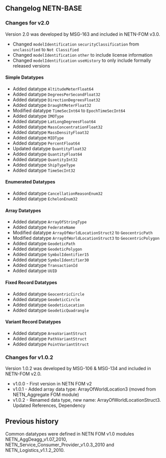 ## Changelog NETN-BASE

### Changes for v2.0
Version 2.0 was developed by MSG-163 and included in NETN-FOM v3.0.

* Changed `modelIdentification` `securityClassification` from `unclassified` to `Not Classified`
* Changed `modelIdentification` `other` to include license information
* Changed `modelIdentification` `useHistory` to only include formally released versions

#### Simple Datatypes
* Added datatype `AltitudeMeterFloat64`
* Added datatype `DegreesPerSecondFloat32` 
* Added datatype `DirectionDegreesFloat32`
* Added datatype `DraughtMeterFloat32`
* Modified datatype `TimeSecInt64` to `EpochTimeSecInt64` 
* Added datatype `IMOType`
* Added datatype `LatLongDegreesFloat64`
* Added datatype `MassConcentrationFloat32`
* Added datatype `MassDensityFloat32`
* Added datatype `MIDType`
* Added datatype `PercentFloat64`
* Updated datatype `QuantityFloat32`
* Added datatype `QuantityFloat64`
* Added datatype `QuantityInt32`
* Added datatype `ShipTypeType`
* Added datatype `TimeSecInt32`

#### Enumerated Datatypes

* Added datatype `CancellationReasonEnum32`
* Added datatype `EchelonEnum32`

#### Array Datatypes

* Added datatype `ArrayOfStringType`
* Added datatype `FederateName`
* Modified datatype `ArrayOfWorldLocationStruct2` to `GeocentricPath`
* Modified datatype `ArrayOfWorldLocationStruct3` to `GeocentricPolygon`
* Added datatype `GeodeticPath`
* Added datatype `GeodeticPolygon`
* Added datatype `SymbolIdentifier15`
* Added datatype `SymbolIdentifier30`
* Added datatype `TransactionId`
* Added datatype `UUID`

#### Fixed Record Datatypes
* Added datatype `GeocentricCircle`
* Added datatype `GeodeticCircle`
* Added datatype `GeodeticLocation`
* Added datatype `GeodeticQuadrangle`

#### Variant Record Datatypes
* Added datatype `AreaVariantStruct`
* Added datatype `PathVariantStruct`
* Added datatype `PointVariantStruct`



### Changes for v1.0.2
Version 1.0.2 was developed by MSG-106 & MSG-134 and included in NETN-FOM v2.0.

* v1.0.0 - First version in NETN FOM v2
* v1.0.1 - Added array data type: ArrayOfWorldLocation3 (moved from NETN_Aggregate FOM module)
* v1.0.2 - Renamed data type, new name: ArrayOfWorldLocationStruct3. Updated References, Dependency


## Previous history
Common datatypes were defined in NETN FOM v1.0 modules NETN_AggDeagg_v1.07_2010, NETN_Service_Consumer_Provider_v1.0.3_2010 and NETN_Logistics_v1.1.2_2010.


